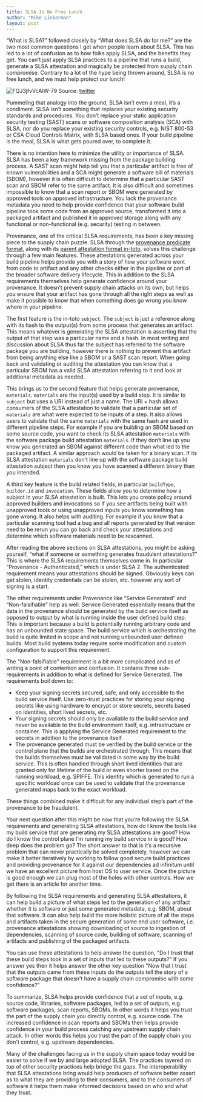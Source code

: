 ```yaml
---
title: SLSA Is No Free Lunch
author: "Mike Lieberman"
layout: post
---
```

“What is SLSA?” followed closely by “What does SLSA do for me?” are the two most common questions I get when people learn about SLSA. This has led to a lot of confusion as to how folks apply SLSA, and the benefits they get. You can’t just apply SLSA practices to a pipeline that runs a build, generate a SLSA attestation and magically be protected from supply chain compromise. Contrary to a lot of the hype being thrown around, SLSA is no free lunch, and we must help protect our lunch!

![FQJ3jfvVcAIW-79](https://user-images.githubusercontent.com/228135/163072219-f8dd159a-ec8b-40ab-925f-c9d0954d2ae2.jpeg)
Source: [twitter](https://twitter.com/lcamtuf/status/1513904032116457480?s=20&t=eH498VtizqszHBj-DkZ9xg)


Pummeling that analogy into the ground, SLSA isn’t even a meal, it’s a condiment. SLSA isn’t something that replaces your existing security standards and procedures. You don’t replace your static application security testing (SAST) scans or software composition analysis (SCA) with SLSA, nor do you replace your existing security controls, e.g. NIST 800-53 or CSA Cloud Controls Matrix, with SLSA based ones. If your build pipeline is the meal, SLSA is what gets poured over, to complete it.

There is no intention here to minimize the utility or importance of SLSA. SLSA has been a key framework missing from the package building process. A SAST scan might help tell you that a particular artifact is free of known vulnerabilities and a SCA might generate a software bill of materials (SBOM), however it is often difficult to determine that a particular SAST scan and SBOM refer to the same artifact. It is also difficult and sometimes impossible to know that a scan report or SBOM were generated by approved tools on approved infrastructure. You lack the provenance metadata you need to help provide confidence that your software build pipeline took some code from an approved source, transformed it into a packaged artifact and published it in approved storage along with any functional or non-functional (e.g. security) testing in between.

Provenance, one of the critical SLSA requirements, has been a key missing piece to the supply chain puzzle. SLSA through the [provenance predicate format](https://slsa.dev/provenance), along with its [parent attestation format in-toto](https://github.com/in-toto/attestation/blob/60ffc8f8a093eeb45a4b50be799f666c7cc2927f/spec/README.md#statement), solves this challenge through a few main features. These attestations generated across your build pipeline helps provide you with a story of how your software went from code to artifact and any other checks either in the pipeline or part of the broader software delivery lifecycle. This in addition to the SLSA requirements themselves help generate confidence around your provenance. It doesn’t prevent supply chain attacks on its own, but helps you ensure that your artifact has gone through all the right steps as well as make it possible to know that when something does go wrong you know where in your pipeline.

The first feature is the in-toto `subject`. The `subject` is just a reference along with its hash to the output(s) from some process that generates an artifact. This means whatever is generating the SLSA attestation is asserting that the output of that step was a particular name and a hash. In most writing and discussion about SLSA thus far the subject has referred to the software package you are building, however there is nothing to prevent this artifact from being anything else like a SBOM or a SAST scan report. When going back and validating or auditing the attestation you can know that a particular SBOM has a valid SLSA attestation referring to it and look at additional metadata as needed.

This brings us to the second feature that helps generate provenance, `materials`. `materials` are the input(s) used by a build step. It is similar to `subject` but uses a URI instead of just a name. The URI + hash allows consumers of the SLSA attestation to validate that a particular set of `materials` are what were expected to be inputs of a step. It also allows users to validate that the same `materials` with the same hash are used in different pipeline steps. For example if you are building an SBOM based on some source code, you want to check its SLSA attestation `materials` with the software package build attestation `materials`. If they don’t line up you know you generated an SBOM against different code than what led to the packaged artifact. A similar approach would be taken for a binary scan. If its SLSA attestation `materials` don’t line up with the software package build attestation subject then you know you have scanned a different binary than you intended.

A third key feature is the build related fields, in particular `buildType`, `builder.id` and `invocation`. These fields allow you to determine how a subject in your SLSA attestation is built. This lets you create policy around approved builders and invocations so if you see artifacts being built with unapproved tools or using unapproved inputs you know something has gone wrong. It also helps with auditing. For example if you know that a particular scanning tool had a bug and all reports generated by that version need to be rerun you can go back and check your attestations and determine which software materials need to be rescanned.

After reading the above sections on SLSA attestations, you might be asking yourself, “what if someone or something generates fraudulent attestations?” This is where the SLSA requirements themselves come in. In particular “Provenance - Authenticated,” which is under SLSA 2. The authenticated requirement means your attestations should be signed. Obviously keys can get stolen, identity credentials can be stolen, etc. however any sort of signing is a start.

The other requirements under Provenance like “Service Generated” and “Non-falsifiable” help as well. Service Generated essentially means that the data in the provenance should be generated by the build service itself as opposed to output by what is running inside the user defined build step. This is important because a build is potentially running arbitrary code and has an unbounded state space. The build service which is orchestrating the build is quite limited in scope and not running unbounded user defined builds. Most build systems today require some modification and custom configuration to support this requirement.

The "Non-falsifiable" requirement is a bit more complicated and as of writing a point of contention and confusion. It contains three sub-requirements in addition to what is defined for Service Generated. The requirements boil down to:

-   Keep your signing secrets secured, safe, and only accessible to the build service itself. Use zero-trust practices for storing your signing secrets like using hardware to encrypt or store secrets, secrets based on identities, short lived secrets, etc.
-   Your signing secrets should only be available to the build service and never be available to the build environment itself, e.g. infrastructure or container. This is applying the Service Generated requirement to the secrets in addition to the provenance itself.
-   The provenance generated must be verified by the build service or the control plane that the builds are orchestrated through. This means that the builds themselves must be validated in some way by the build service. This is often handled through short lived identities that are granted only for lifetime of the build or even shorter based on the running workload, e.g. SPIFFE. This identity which is generated to run a specific workload once can be used to validate that the provenance generated maps back to the exact workload.

These things combined make it difficult for any individual step’s part of the provenance to be fraudulent.

Your next question after this might be now that you’re following the SLSA requirements and generating SLSA attestations, how do I know the tools like my build service that are generating my SLSA attestations are good? How do I know the control plane I’m running my build service in is good? How deep does the problem go? The short answer to that is it’s a recursive problem that can never practically be solved completely, however we can make it better iteratively by working to follow good secure build practices and providing provenance for it against our dependencies ad infinitum until we have an excellent picture from host OS to user service. Once the picture is good enough we can plug most of the holes with other controls. How we get there is an article for another time.

By following the SLSA requirements and generating SLSA attestations, it can help build a picture of what steps led to the generation of any artifact whether it is software or just some generated metadata, e.g. SBOM, about that software. It can also help build the more holistic picture of all the steps and artifacts taken in the secure generation of some end user software, i.e. provenance attestations showing downloading of source to ingestion of dependencies, scanning of source code, building of software, scanning of artifacts and publishing of the packaged artifacts.

You can use these attestations to help answer the question, "Do I trust that these build steps took in a set of inputs that led to these outputs?" If you answer yes then it helps answer the other key question "Now that I trust that the outputs came from these inputs do the outputs tell the story of a software package that doesn't have a supply chain compromise with some confidence?"

To summarize, SLSA helps provide confidence that a set of inputs, e.g. source code, libraries, software packages, led to a set of outputs, e.g. software packages, scan reports, SBOMs. In other words it helps you trust the part of the supply chain you directly control, e.g. source code. The increased confidence in scan reports and SBOMs then helps provide confidence in your build process catching any upstream supply chain attack. In other words this helps you trust the part of the supply chain you don't control, e.g. upstream dependencies.

Many of the challenges facing us in the supply chain space today would be easier to solve if we by and large adopted SLSA. The practices layered on top of other security practices help bridge the gaps. The interoperability that SLSA attestations bring would help producers of software better assert as to what they are providing to their consumers, and to the consumers of software it helps them make informed decisions based on who and what they trust.
